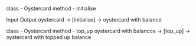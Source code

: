class - Oystercard
method - initialise

Input                       Output
oystercard -> [initialise] -> oystercard with balance

class - Oystercard
method - top_up
oystercard with balancce -> [top_up] -> oystercard with topped up balance





